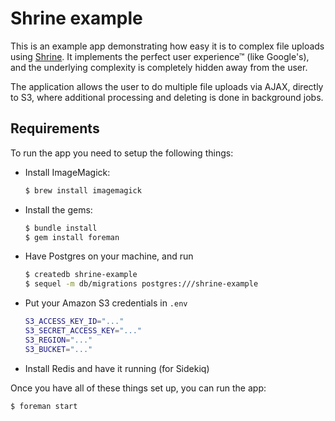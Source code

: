 # Shrine example

This is an example app demonstrating how easy it is to complex file uploads
using [Shrine]. It implements the perfect user experience™ (like Google's),
and the underlying complexity is completely hidden away from the user.

The application allows the user to do multiple file uploads via AJAX, directly
to S3, where additional processing and deleting is done in background jobs.

## Requirements

To run the app you need to setup the following things:

* Install ImageMagick:

  ```rb
  $ brew install imagemagick
  ```

* Install the gems:

  ```rb
  $ bundle install
  $ gem install foreman
  ```

* Have Postgres on your machine, and run

  ```sh
  $ createdb shrine-example
  $ sequel -m db/migrations postgres:///shrine-example
  ```

* Put your Amazon S3 credentials in `.env`

  ```sh
  S3_ACCESS_KEY_ID="..."
  S3_SECRET_ACCESS_KEY="..."
  S3_REGION="..."
  S3_BUCKET="..."
  ```

* Install Redis and have it running (for Sidekiq)

Once you have all of these things set up, you can run the app:

```sh
$ foreman start
```

[Shrine]: https://github.com/janko-m/shrine
